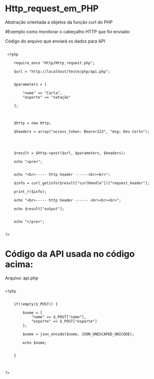 # Http_request_em_PHP
 Abstração orientada a objetos da função curl do PHP
 
 
 #Exemplo como monitorar o cabeçalho HTTP que foi enviado:
 
 Código do arquivo que enviará os dados para API
 
```

 <?php

    require_once "Http/Http_request.php";
    
    $url = "http://localhost/teste/php/api.php";


    $parameters = [

        "nome" => "Carla",
        "esporte" => "natação"

    ];



    $http = new Http;

    $headers = array("access_token: Bearer123", "msg: Deu Certo");
    
    
       

    $result = $http->post($url, $parameters, $headers);

    echo "<pre>";
            

    echo "<br>----- http header ------<br><br>";

    $info = curl_getinfo($result["curlHandle"])["request_header"];

    print_r($info);

    echo "<br>----- http header ------ <br><br><br>";

    echo $result["output"];
    
        
    echo "</pre>";


?>

```

# Código da API usada no código acima:

Arquivo: api.php

```

<?php


    if(!empty($_POST)) {

        $nome = [
            "nome" => $_POST["nome"],
            "esporte" => $_POST["esporte"]
        ];

        $nome = json_encode($nome, JSON_UNESCAPED_UNICODE);

        echo $nome;   
        

    }



?>

```
